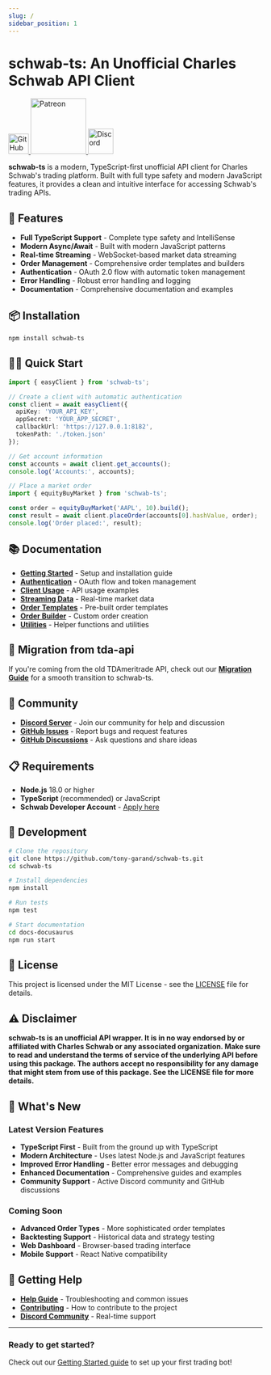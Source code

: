 ```yaml
---
slug: /
sidebar_position: 1
---
```


# schwab-ts: An Unofficial Charles Schwab API Client

<div style={{ display: 'flex', gap: '1rem', alignItems: 'center', marginBottom: '2rem' }}>
  <a href="https://github.com/tony-garand/schwab-ts" target="_blank" rel="noopener noreferrer">
    <img src="/_static/github-logo.png" alt="GitHub" width="40" />
  </a>
  <a href="https://www.patreon.com/TDAAPI" target="_blank" rel="noopener noreferrer">
    <img src="/_static/patreon.png" alt="Patreon" width="110" />
  </a>
  <a href="https://discord.gg/M3vjtHj" target="_blank" rel="noopener noreferrer">
    <img src="/_static/discord-logo.png" alt="Discord" width="50" />
  </a>
</div>

**schwab-ts** is a modern, TypeScript-first unofficial API client for Charles Schwab's trading platform. Built with full type safety and modern JavaScript features, it provides a clean and intuitive interface for accessing Schwab's trading APIs.

## 🚀 Features

- **Full TypeScript Support** - Complete type safety and IntelliSense
- **Modern Async/Await** - Built with modern JavaScript patterns
- **Real-time Streaming** - WebSocket-based market data streaming
- **Order Management** - Comprehensive order templates and builders
- **Authentication** - OAuth 2.0 flow with automatic token management
- **Error Handling** - Robust error handling and logging
- **Documentation** - Comprehensive documentation and examples

## 📦 Installation

```bash
npm install schwab-ts
```

## 🏃‍♂️ Quick Start

```typescript
import { easyClient } from 'schwab-ts';

// Create a client with automatic authentication
const client = await easyClient({
  apiKey: 'YOUR_API_KEY',
  appSecret: 'YOUR_APP_SECRET',
  callbackUrl: 'https://127.0.0.1:8182',
  tokenPath: './token.json'
});

// Get account information
const accounts = await client.get_accounts();
console.log('Accounts:', accounts);

// Place a market order
import { equityBuyMarket } from 'schwab-ts';

const order = equityBuyMarket('AAPL', 10).build();
const result = await client.placeOrder(accounts[0].hashValue, order);
console.log('Order placed:', result);
```

## 📚 Documentation

- **[Getting Started](./getting-started.md)** - Setup and installation guide
- **[Authentication](./auth.md)** - OAuth flow and token management
- **[Client Usage](./client.md)** - API usage examples
- **[Streaming Data](./streaming.md)** - Real-time market data
- **[Order Templates](./order-templates.md)** - Pre-built order templates
- **[Order Builder](./order-builder.md)** - Custom order creation
- **[Utilities](./util.md)** - Helper functions and utilities

## 🔄 Migration from tda-api

If you're coming from the old TDAmeritrade API, check out our **[Migration Guide](./tda-transition.md)** for a smooth transition to schwab-ts.

## 🤝 Community

- **[Discord Server](https://discord.gg/M3vjtHj)** - Join our community for help and discussion
- **[GitHub Issues](https://github.com/tony-garand/schwab-ts/issues)** - Report bugs and request features
- **[GitHub Discussions](https://github.com/tony-garand/schwab-ts/discussions)** - Ask questions and share ideas

## 📋 Requirements

- **Node.js** 18.0 or higher
- **TypeScript** (recommended) or JavaScript
- **Schwab Developer Account** - [Apply here](https://beta-developer.schwab.com/)

## 🔧 Development

```bash
# Clone the repository
git clone https://github.com/tony-garand/schwab-ts.git
cd schwab-ts

# Install dependencies
npm install

# Run tests
npm test

# Start documentation
cd docs-docusaurus
npm run start
```

## 📄 License

This project is licensed under the MIT License - see the [LICENSE](https://github.com/tony-garand/schwab-ts/blob/main/LICENSE) file for details.

## ⚠️ Disclaimer

**schwab-ts is an unofficial API wrapper. It is in no way endorsed by or affiliated with Charles Schwab or any associated organization. Make sure to read and understand the terms of service of the underlying API before using this package. The authors accept no responsibility for any damage that might stem from use of this package. See the LICENSE file for more details.**

## 🎯 What's New

### Latest Version Features

- **TypeScript First** - Built from the ground up with TypeScript
- **Modern Architecture** - Uses latest Node.js and JavaScript features
- **Improved Error Handling** - Better error messages and debugging
- **Enhanced Documentation** - Comprehensive guides and examples
- **Community Support** - Active Discord community and GitHub discussions

### Coming Soon

- **Advanced Order Types** - More sophisticated order templates
- **Backtesting Support** - Historical data and strategy testing
- **Web Dashboard** - Browser-based trading interface
- **Mobile Support** - React Native compatibility

## 🚀 Getting Help

- **[Help Guide](./help.md)** - Troubleshooting and common issues
- **[Contributing](./contributing.md)** - How to contribute to the project
- **[Discord Community](https://discord.gg/M3vjtHj)** - Real-time support

---

<div style={{ textAlign: 'center', marginTop: '3rem', padding: '2rem', backgroundColor: '#f5f5f5', borderRadius: '8px' }}>
  <h3>Ready to get started?</h3>
  <p>Check out our <a href="./getting-started">Getting Started guide</a> to set up your first trading bot!</p>
</div>
